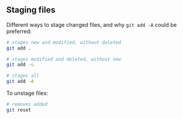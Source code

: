 ## Staging files
Different ways to stage changed files, and why `git add -A` could be preferred:

```bash
# stages new and modified, without deleted
git add .
```

```bash
# stages modified and deleted, without new
git add -u
```

```bash
# stages all
git add -A
```

To unstage files:

```bash
# removes added
git reset
```

